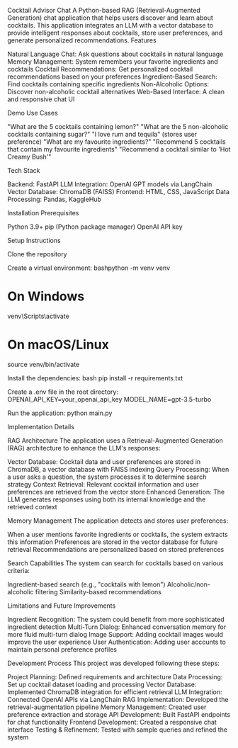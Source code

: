 Cocktail Advisor Chat
A Python-based RAG (Retrieval-Augmented Generation) chat application that helps users discover and learn about cocktails. This application integrates an LLM with a vector database to provide intelligent responses about cocktails, store user preferences, and generate personalized recommendations.
Features

Natural Language Chat: Ask questions about cocktails in natural language
Memory Management: System remembers your favorite ingredients and cocktails
Cocktail Recommendations: Get personalized cocktail recommendations based on your preferences
Ingredient-Based Search: Find cocktails containing specific ingredients
Non-Alcoholic Options: Discover non-alcoholic cocktail alternatives
Web-Based Interface: A clean and responsive chat UI

Demo Use Cases

"What are the 5 cocktails containing lemon?"
"What are the 5 non-alcoholic cocktails containing sugar?"
"I love rum and tequila" (stores user preference)
"What are my favourite ingredients?"
"Recommend 5 cocktails that contain my favourite ingredients"
"Recommend a cocktail similar to 'Hot Creamy Bush'"

Tech Stack

Backend: FastAPI
LLM Integration: OpenAI GPT models via LangChain
Vector Database: ChromaDB (FAISS)
Frontend: HTML, CSS, JavaScript
Data Processing: Pandas, KaggleHub

Installation
Prerequisites

Python 3.9+
pip (Python package manager)
OpenAI API key

Setup Instructions

Clone the repository

Create a virtual environment:
bashpython -m venv venv

# On Windows
venv\Scripts\activate

# On macOS/Linux
source venv/bin/activate

Install the dependencies:
bash pip install -r requirements.txt

Create a .env file in the root directory:
OPENAI_API_KEY=your_openai_api_key
MODEL_NAME=gpt-3.5-turbo

Run the application:
python main.py

Implementation Details

RAG Architecture
The application uses a Retrieval-Augmented Generation (RAG) architecture to enhance the LLM's responses:

Vector Database: Cocktail data and user preferences are stored in ChromaDB, a vector database with FAISS indexing
Query Processing: When a user asks a question, the system processes it to determine search strategy
Context Retrieval: Relevant cocktail information and user preferences are retrieved from the vector store
Enhanced Generation: The LLM generates responses using both its internal knowledge and the retrieved context

Memory Management
The application detects and stores user preferences:

When a user mentions favorite ingredients or cocktails, the system extracts this information
Preferences are stored in the vector database for future retrieval
Recommendations are personalized based on stored preferences

Search Capabilities
The system can search for cocktails based on various criteria:

Ingredient-based search (e.g., "cocktails with lemon")
Alcoholic/non-alcoholic filtering
Similarity-based recommendations

Limitations and Future Improvements

Ingredient Recognition: The system could benefit from more sophisticated ingredient detection
Multi-Turn Dialog: Enhanced conversation memory for more fluid multi-turn dialog
Image Support: Adding cocktail images would improve the user experience
User Authentication: Adding user accounts to maintain personal preference profiles

Development Process
This project was developed following these steps:

Project Planning: Defined requirements and architecture
Data Processing: Set up cocktail dataset loading and processing
Vector Database: Implemented ChromaDB integration for efficient retrieval
LLM Integration: Connected OpenAI APIs via LangChain
RAG Implementation: Developed the retrieval-augmentation pipeline
Memory Management: Created user preference extraction and storage
API Development: Built FastAPI endpoints for chat functionality
Frontend Development: Created a responsive chat interface
Testing & Refinement: Tested with sample queries and refined the system
